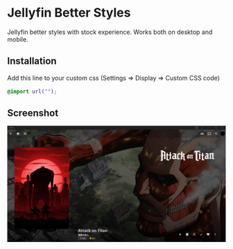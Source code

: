 # Jellyfin Better Styles

Jellyfin better styles with stock experience. Works both on desktop and mobile.

## Installation

Add this line to your custom css (Settings => Display => Custom CSS code)

```css
@import url("");
```

## Screenshot

![movie tv page screenshot](./assets/movie-tv-page.png)
